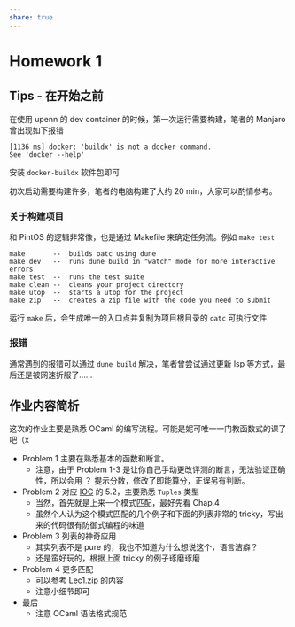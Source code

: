 ```yaml
---
share: true
---
```



# Homework 1

## Tips - 在开始之前

在使用 upenn 的 dev container 的时候，第一次运行需要构建，笔者的 Manjaro 曾出现如下报错

```
[1136 ms] docker: 'buildx' is not a docker command.
See 'docker --help'
```

安装 `docker-buildx` 软件包即可

初次启动需要构建许多，笔者的电脑构建了大约 20 min，大家可以酌情参考。

### 关于构建项目

和 PintOS 的逻辑非常像，也是通过 Makefile 来确定任务流。例如 `make test`

```
make       --  builds oatc using dune
make dev   --  runs dune build in "watch" mode for more interactive errors
make test  --  runs the test suite
make clean --  cleans your project directory
make utop  --  starts a utop for the project
make zip   --  creates a zip file with the code you need to submit
```

运行 `make` 后，会生成唯一的入口点并复制为项目根目录的 `oatc` 可执行文件

### 报错

通常遇到的报错可以通过 `dune build` 解决，笔者曾尝试通过更新 lsp 等方式，最后还是被网速折服了……

## 作业内容简析

这次的作业主要是熟悉 OCaml 的编写流程。可能是妮可唯一一门教函数式的课了吧（x

- Problem 1 主要在熟悉基本的函数和断言。
	- 注意，由于 Problem 1-3 是让你自己手动更改评测的断言，无法验证正确性，所以会用 ？ 提示分数，修改了即能算分，正误另有判断。
- Problem 2 对应 [IOC](https://www.seas.upenn.edu/~cis3410/current/_static/files/ocaml-book.pdf) 的 5.2，主要熟悉 `Tuples` 类型
	- 当然，首先就是上来一个模式匹配，最好先看 Chap.4
	- 虽然个人认为这个模式匹配的几个例子和下面的列表非常的 tricky，写出来的代码很有防御式编程的味道
- Problem 3 列表的神奇应用
	- 其实列表不是 pure 的，我也不知道为什么想说这个，语言洁癖？
	- 还是蛮好玩的，根据上面 tricky 的例子琢磨琢磨
- Problem 4 更多匹配
	- 可以参考 Lec1.zip 的内容
	- 注意小细节即可
- 最后
	- 注意 OCaml 语法格式规范